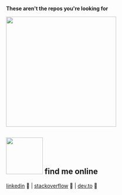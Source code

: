 **These aren't the repos you're looking for**

 <img src="https://octodex.github.com/images/stormtroopocat.png" height="300px"> 
 
## <img src="https://user-images.githubusercontent.com/5739370/87998428-df2f2b80-cac5-11ea-92ec-1fe122d50646.png" height="100px"> find me online 

 [linkedin](https://linkedin.com/in/kimcodes)  :space_invader: | [stackoverflow](https://stackoverflow.com/users/6696446/kimcodes) :rocket: | [dev.to](https://dev.to/kimcodes) :unicorn:

